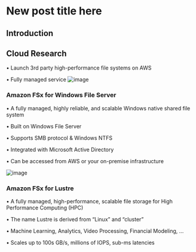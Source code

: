 
# New post title here

## Introduction


## Cloud Research
• Launch 3rd party high-performance file systems on AWS

• Fully managed service
![image](https://user-images.githubusercontent.com/121011336/214195891-a5f71179-cd72-4c93-a1c7-a38378a94f51.png)

### Amazon FSx for Windows File Server
• A fully managed, highly reliable, and scalable Windows native shared file system

• Built on Windows File Server 

• Supports SMB protocol & Windows NTFS

• Integrated with Microsoft Active Directory

• Can be accessed from AWS or your on-premise infrastructure

![image](https://user-images.githubusercontent.com/121011336/214196064-d4be1c23-6a2c-44f7-bddc-f0baac429510.png)

### Amazon FSx for Lustre

• A fully managed, high-performance, scalable file storage for High Performance Computing (HPC)

• The name Lustre is derived from “Linux” and “cluster”

• Machine Learning, Analytics, Video Processing, Financial Modeling, …

• Scales up to 100s GB/s, millions of IOPS, sub-ms latencies





